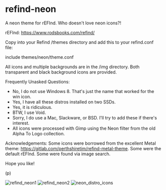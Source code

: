# refind-neon

A neon theme for rEFInd. Who doesn't love neon icons?!

rEFInd: https://www.rodsbooks.com/refind/

Copy into your Refind /themes directory and add this to your refind.conf file:

include themes/neon/theme.conf

All icons and multiple backgrounds are in the /img directory.  Both transparent and black background icons are provided.

Frequently Unasked Questions:
* No, I do not use Windows 8. That's just the name that worked for the win icon.
* Yes, I have all these distros installed on two SSDs.
* Yes, it is ridiculous.
* BTW, I use Void.
* Sorry, I do use a Mac, Slackware, or BSD. I'll try to add these if there's interest.
* All icons were processed with Gimp using the Neon filter from the old Alpha To Logo collection.

Acknowledgements:
Some icons were borrowed from the excellent Metal theme: https://gitlab.com/perthshiretim/refind-metal-theme.
Some were the default rEFInd.
Some were found via image search.

Hope you like!

(p)

![refind_neon1](https://user-images.githubusercontent.com/73159111/116166726-78bde600-a6b3-11eb-857d-370910697192.jpg)
![refind_neon2](https://user-images.githubusercontent.com/73159111/116166734-7d829a00-a6b3-11eb-8e7a-21e7b2c0ab9a.jpg)
![neon_distro_icons](https://user-images.githubusercontent.com/73159111/116166738-7fe4f400-a6b3-11eb-8823-a0aaa12ebc49.png)

